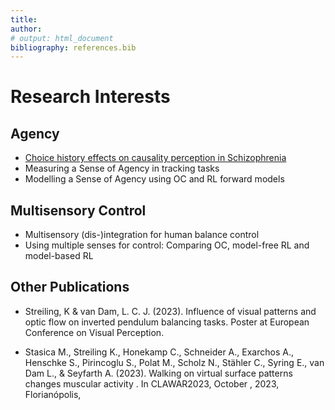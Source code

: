 ```yaml
---
title: 
author:
# output: html_document
bibliography: references.bib
---
```

# Research Interests

## Agency

* [Choice history effects on causality perception in Schizophrenia](./blog/Causality_SSD_and_Choice-History.md)
* Measuring a Sense of Agency in tracking tasks
* Modelling a Sense of Agency using OC and RL forward models

## Multisensory Control

* Multisensory (dis-)integration for human balance control
* Using multiple senses for control: Comparing OC, model-free RL and model-based RL

## Other Publications

* Streiling, K & van Dam, L. C. J. (2023). Influence of visual patterns and optic flow on inverted pendulum balancing tasks. Poster at European Conference on Visual Perception.

* Stasica M., Streiling K., Honekamp C., Schneider A., Exarchos A., Henschke S., Pirincoglu S., Polat M., Scholz N., Stähler C., Syring E., van Dam L., & Seyfarth A. (2023). Walking on virtual surface patterns changes muscular activity . In CLAWAR2023, October , 2023, Florianópolis,
